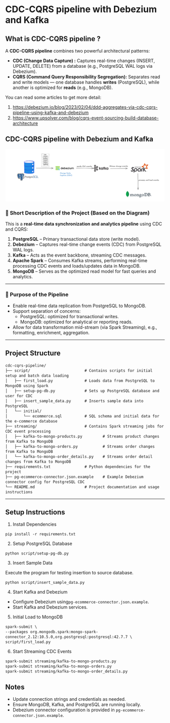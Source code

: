 # CDC-CQRS pipeline with Debezium and Kafka

## What is CDC-CQRS pipeline ?

A **CDC-CQRS pipeline** combines two powerful architectural patterns:

- **CDC (Change Data Capture) :** Captures real-time changes (INSERT, UPDATE, DELETE) from a database (e.g., PostgreSQL WAL logs via Debezium).
- **CQRS (Command Query Responsibility Segregation):** Separates read and write models — one database handles **writes** (PostgreSQL), while another is optimized for **reads** (e.g., MongoDB).

You can read some articles to get more detail:

1. https://debezium.io/blog/2023/02/04/ddd-aggregates-via-cdc-cqrs-pipeline-using-kafka-and-debezium
2. https://www.upsolver.com/blog/cqrs-event-sourcing-build-database-architecture


## **CDC-CQRS pipeline with Debezium and Kafka**

![image.png](images/image.png)

### 📌 Short Description of the Project (Based on the Diagram)

This is a **real-time data synchronization and analytics pipeline** using CDC and CQRS:

1. **PostgreSQL** – Primary transactional data store (write model).
2. **Debezium** – Captures real-time change events (CDC) from PostgreSQL WAL logs.
3. **Kafka** – Acts as the event backbone, streaming CDC messages.
4. **Apache Spark** – Consumes Kafka streams, performing real-time processing CDC events and loads/updates data in MongoDB.
5. **MongoDB** – Serves as the optimized read model for fast queries and analytics.

---

### 🧩 Purpose of the Pipeline

- Enable real-time data replication from PostgreSQL to MongoDB.
- Support separation of concerns:
    - PostgreSQL: optimized for transactional writes.
    - MongoDB: optimized for analytical or reporting reads.
- Allow for data transformation mid-stream (via Spark Streaming), e.g., formatting, enrichment, aggregation.

---

## **Project Structure**

```
cdc-cqrs-pipeline/
├── script/                        # Contains scripts for initial setup and batch data loading
│   ├── first_load.py              # Loads data from PostgreSQL to MongoDB using Spark
│   ├── setup-pg-db.py             # Sets up PostgreSQL database and user for CDC
│   ├── insert_sample_data.py      # Inserts sample data into PostgreSQL
│   └── initial/
│       └── ecommerce.sql          # SQL schema and initial data for the e-commerce database
├── streaming/                     # Contains Spark streaming jobs for CDC event processing
│   ├── kafka-to-mongo-products.py         # Streams product changes from Kafka to MongoDB
│   ├── kafka-to-mongo-orders.py           # Streams order changes from Kafka to MongoDB
│   └── kafka-to-mongo-order_details.py    # Streams order detail changes from Kafka to MongoDB
├── requirements.txt               # Python dependencies for the project
├── pg-ecommerce-connector.json.example    # Example Debezium connector config for PostgreSQL CDC
└── README.md                      # Project documentation and usage instructions
```

---

## **Setup Instructions**

1. Install Dependencies

```
pip install -r requirements.txt
```

2. Setup PostgreSQL Database

```
python script/setup-pg-db.py
```

3. Insert Sample Data

Execute the program for testing insertion to source database.

```
python script/insert_sample_data.py
```

4. Start Kafka and Debezium

- Configure Debezium using`pg-ecommerce-connector.json.example`.
- Start Kafka and Debezium services.

5. Initial Load to MongoDB

```
spark-submit \
--packages org.mongodb.spark:mongo-spark-connector_2.12:10.5.0,org.postgresql:postgresql:42.7.7 \
script/first_load.py
```

6. Start Streaming CDC Events

```
spark-submit streaming/kafka-to-mongo-products.py
spark-submit streaming/kafka-to-mongo-orders.py
spark-submit streaming/kafka-to-mongo-order_details.py
```

## **Notes**

- Update connection strings and credentials as needed.
- Ensure MongoDB, Kafka, and PostgreSQL are running locally.
- Debezium connector configuration is provided in `pg-ecommerce-connector.json.example`.
